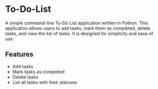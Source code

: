 # To-Do-List

A simple command-line To-Do List application written in Python. This application allows users to add tasks, mark them as completed, delete tasks, and view the list of tasks. It is designed for simplicity and ease of use.

## Features

- Add tasks
- Mark tasks as completed
- Delete tasks
- List all tasks with their statuses
